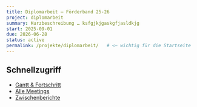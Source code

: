 ```yaml
---
title: Diplomarbeit – Förderband 25-26
project: diplomarbeit
summary: Kurzbeschreibung … ksfgjkjgaskgfjasldkjg
start: 2025-09-01
due: 2026-06-28
status: active
permalink: /projekte/diplomarbeit/   # <— wichtig für die Startseite
---
```


## Schnellzugriff
- [Gantt & Fortschritt](./gantt/)
- [Alle Meetings](./meetings/)
- [Zwischenberichte](./berichte/)
